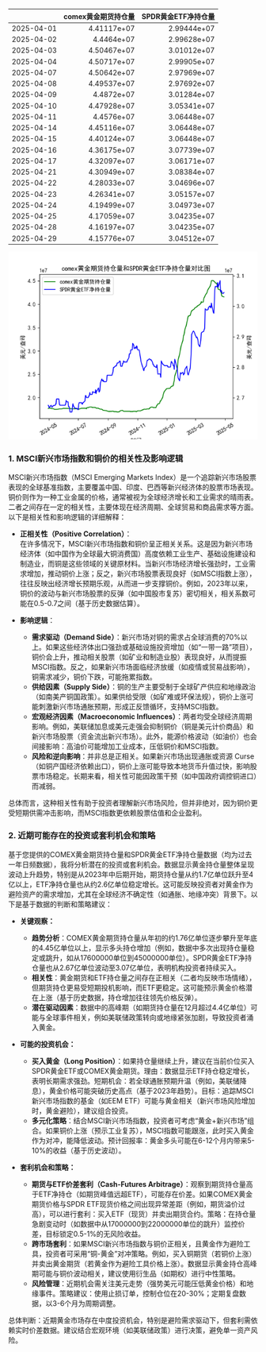 |            |   comex黄金期货持仓量 |   SPDR黄金ETF净持仓量 |
|:-----------|----------------------:|----------------------:|
| 2025-04-01 |           4.41117e+07 |           2.99444e+07 |
| 2025-04-02 |           4.4464e+07  |           2.99628e+07 |
| 2025-04-03 |           4.50467e+07 |           3.01012e+07 |
| 2025-04-04 |           4.50717e+07 |           2.99905e+07 |
| 2025-04-07 |           4.50642e+07 |           2.97969e+07 |
| 2025-04-08 |           4.49537e+07 |           2.97692e+07 |
| 2025-04-09 |           4.4872e+07  |           3.01284e+07 |
| 2025-04-10 |           4.47928e+07 |           3.05341e+07 |
| 2025-04-11 |           4.4576e+07  |           3.06448e+07 |
| 2025-04-14 |           4.45116e+07 |           3.06448e+07 |
| 2025-04-15 |           4.40124e+07 |           3.06448e+07 |
| 2025-04-16 |           4.36175e+07 |           3.07739e+07 |
| 2025-04-17 |           4.32097e+07 |           3.06171e+07 |
| 2025-04-21 |           4.30949e+07 |           3.08384e+07 |
| 2025-04-22 |           4.28033e+07 |           3.04696e+07 |
| 2025-04-23 |           4.26341e+07 |           3.05157e+07 |
| 2025-04-24 |           4.19499e+07 |           3.04973e+07 |
| 2025-04-25 |           4.17059e+07 |           3.04235e+07 |
| 2025-04-28 |           4.16197e+07 |           3.04235e+07 |
| 2025-04-29 |           4.15776e+07 |           3.04512e+07 |

![图](comex_gold_SPDR.png)

### 1. MSCI新兴市场指数和铜价的相关性及影响逻辑

MSCI新兴市场指数（MSCI Emerging Markets Index）是一个追踪新兴市场股票表现的全球基准指数，主要覆盖中国、印度、巴西等新兴经济体的股票市场表现。铜价则作为一种工业金属的价格，通常被视为全球经济增长和工业需求的晴雨表。二者之间存在一定的相关性，主要体现在经济周期、全球贸易和商品需求等方面。以下是相关性和影响逻辑的详细解释：

- **正相关性（Positive Correlation）**：  
  在许多情况下，MSCI新兴市场指数和铜价呈正相关关系。这是因为新兴市场经济体（如中国作为全球最大铜消费国）高度依赖工业生产、基础设施建设和制造业，而铜是这些领域的关键原材料。当新兴市场经济增长强劲时，工业需求增加，推动铜价上涨；反之，新兴市场股票表现良好（如MSCI指数上涨），往往反映出经济增长预期乐观，从而进一步支撑铜价。例如，2023年以来，铜价的波动与新兴市场股票的反弹（如中国股市复苏）密切相关，相关系数可能在0.5-0.7之间（基于历史数据估算）。

- **影响逻辑**：  
  - **需求驱动（Demand Side）**：新兴市场对铜的需求占全球消费的70%以上。如果这些经济体出口强劲或基础设施投资增加（如“一带一路”项目），铜价会上升，推动相关股票（如矿业和制造业股）表现良好，从而提振MSCI指数。反之，如果新兴市场面临经济放缓（如疫情或贸易战影响），铜需求减少，铜价下跌，可能拖累指数。
  - **供给因素（Supply Side）**：铜的生产主要受制于全球矿产供应和地缘政治（如南美产铜国政策）。如果供给受限（如矿难或环保法规），铜价上涨可能刺激新兴市场通胀预期，形成正反馈循环，支持MSCI指数。
  - **宏观经济因素（Macroeconomic Influences）**：两者均受全球经济周期影响。例如，美联储加息或美元走强会抑制铜价（铜是美元计价商品）和新兴市场股票（资金流出新兴市场）。此外，能源价格波动（如油价）也会间接影响：高油价可能增加工业成本，压低铜价和MSCI指数。
  - **风险和逆向影响**：并非总是正相关。如果新兴市场出现通胀或资源 Curse（如铜产国经济依赖出口），铜价上涨可能导致本地货币升值过快，影响股票市场稳定。长期来看，相关性可能因政策干预（如中国政府调控铜进口）而减弱。

总体而言，这种相关性有助于投资者理解新兴市场风险，但并非绝对，因为铜价更受短期供需冲击影响，而MSCI指数更依赖股票估值和企业盈利。

### 2. 近期可能存在的投资或套利机会和策略

基于您提供的COMEX黄金期货持仓量和SPDR黄金ETF净持仓量数据（均为过去一年日频数据），我将分析潜在的投资或套利机会。数据显示黄金持仓量整体呈现波动上升趋势，特别是从2023年中后期开始，期货持仓量从约1.7亿单位跃升至4亿以上，ETF净持仓量也从约2.6亿单位稳定增长。这可能反映投资者对黄金作为避险资产的需求增加，尤其在全球经济不确定性（如通胀、地缘冲突）背景下。以下是基于数据的判断和策略建议：

- **关键观察：**  
  - **趋势分析**：COMEX黄金期货持仓量从年初的约1.76亿单位逐步攀升至年底的4.45亿单位以上，显示多头持仓增加（例如，数据中多次出现持仓量稳定或跳升，如从17600000单位到45000000单位）。SPDR黄金ETF净持仓量也从2.67亿单位波动至3.07亿单位，表明机构投资者持续买入。  
  - **相关性**：黄金期货和ETF持仓量之间存在正相关（二者均反映市场情绪），但期货持仓更易受短期投机影响，而ETF更稳定。这可能预示黄金价格潜在上涨（基于历史数据，持仓增加往往领先价格反弹）。  
  - **潜在驱动因素**：数据中的高峰期（如期货持仓量在12月超过4.4亿单位）可能与全球事件相关，例如美联储政策转向或地缘紧张加剧，导致投资者涌入黄金。

- **可能的投资机会：**  
  - **买入黄金（Long Position）**：如果持仓量继续上升，建议在当前价位买入SPDR黄金ETF或COMEX黄金期货。理由：数据显示ETF持仓稳定增长，表明长期需求强劲。短期机会：若全球通胀预期升温（例如，美联储降息），黄金价格可能突破历史高点（基于2023年趋势）。目标：追踪MSCI新兴市场指数的基金（如EEM ETF）可能与黄金相关（新兴市场风险增加时，黄金避险），建议组合投资。  
  - **多元化策略**：结合MSCI新兴市场指数，投资者可考虑“黄金+新兴市场”组合。如果铜价上涨（预示工业复苏），MSCI指数可能跟涨，此时买入黄金作为对冲，能降低波动。预计回报率：黄金多头可能在6-12个月内带来5-10%的收益（基于历史波动）。

- **套利机会和策略：**  
  - **期货与ETF价差套利（Cash-Futures Arbitrage）**：观察到期货持仓量高于ETF净持仓（如期货峰值远超ETF），可能存在价差。如果COMEX黄金期货价格与SPDR ETF现货价格之间出现异常差距（例如，期货溢价过高），可以进行套利：买入ETF（现货）并卖出期货合约。策略：在持仓量急剧变动时（如数据中从17000000到22000000单位的跳升）监控价差，目标锁定0.5-1%的无风险收益。  
  - **跨市场套利**：如果MSCI新兴市场指数与铜价正相关，且黄金作为避险工具，投资者可采用“铜-黄金”对冲策略。例如，买入铜期货（若铜价上涨）并卖出黄金期货（若黄金作为避险工具价格上涨）。数据显示黄金持仓高峰期可能与铜价波动相关，建议使用衍生品（如期权）进行中性策略。  
  - **风险管理**：近期机会需关注美元走势（强势美元可能压低黄金价格）和地缘事件。策略建议：使用止损订单，控制仓位在20-30%；定期复盘数据，以3-6个月为周期调整。

总体判断：近期黄金市场存在中度投资机会，特别是避险需求驱动下，但套利需依赖实时价差数据。建议结合宏观环境（如美联储政策）进行决策，避免单一资产风险。